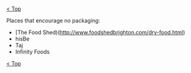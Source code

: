 [< Top](readme.md)

Places that encourage no packaging:

* [The Food Shed)(http://www.foodshedbrighton.com/dry-food.html)
* hisBe
* Taj
* Infinity Foods

[< Top](readme.md)
